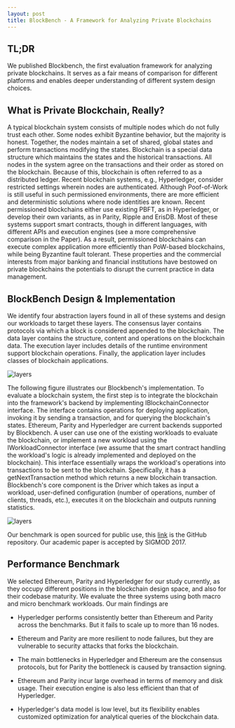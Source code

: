 ```yaml
---
layout: post
title: BlockBench - A Framework for Analyzing Private Blockchains
---
```


## TL;DR

We published Blockbench, the first evaluation framework for analyzing private blockchains. It serves as a fair means of comparison for different platforms and enables deeper understanding of different system design choices.

## What is Private Blockchain, Really?

A typical blockchain system consists of multiple nodes which do not fully trust each other. Some nodes exhibit Byzantine behavior, but the majority is honest. Together, the nodes maintain a set of shared, global states and perform transactions modifying the states. Blockchain is a special data structure which maintains the states and the historical transactions. All nodes in the system agree on the transactions and their order as stored on the blockchain. Because of this, blockchain is often referred to as a distributed ledger. Recent blockchain systems, e.g., Hyperledger, consider restricted settings wherein nodes are authenticated. Although Poof-of-Work is still useful in such permissioned environments, there are more efficient and deterministic solutions where node identities are known. Recent permissioned blockchains either use existing PBFT, as in Hyperledger, or develop their own variants, as in Parity, Ripple and ErisDB. Most of these systems support smart contracts, though in different languages, with different APIs and execution engines (see a more comprehensive comparison in the Paper). As a result, permissioned blockchains can execute complex application more efficiently than PoW-based blockchains, while being Byzantine fault tolerant. These properties and the commercial interests from major banking and financial institutions have bestowed on private blockchains the potentials to disrupt the current practice in data management.

## BlockBench Design & Implementation

We identify four abstraction layers found in all of these systems and design our workloads to target these layers. The consensus layer contains protocols via which a block is considered appended to the blockchain. The data layer contains the structure, content and operations on the blockchain data. The execution layer includes details of the runtime environment support blockchain operations. Finally, the application layer includes classes of blockchain applications.

![layers](http://vivaladb.com/images/blockchain_layer.png "Layers in a typical blockchain software stack.")

The following figure illustrates our Blockbench's implementation. To evaluate a blockchain system, the first step is to integrate the blockchain into the framework's backend by implementing IBlockchainConnector interface. The interface contains operations for deploying application, invoking it by sending a transaction, and for querying the blockchain's states. Ethereum, Parity and Hyperledger are current backends supported by Blockbench. A user can use one of the existing workloads to evaluate the blockchain, or implement a new workload using the IWorkloadConnector interface (we assume that the smart contract handling the workload's logic is already implemented and deployed on the blockchain). This interface essentially wraps the workload's operations into transactions to be sent to the blockchain. Specifically, it has a getNextTransaction method which returns a new blockchain transaction. Blockbench's core component is the Driver which takes as input a workload, user-defined configuration (number of operations, number of clients, threads, etc.), executes it on the blockchain and outputs running statistics.

![layers](http://vivaladb.com/images/blockbench.png "BlockBench software stack.")

Our benchmark is open sourced for public use, this [link](https://github.com/ooibc88/blockbench) is the GitHub repository. Our academic paper is accepted by SIGMOD 2017.

## Performance Benchmark

We selected Ethereum, Parity and Hyperledger for our study currently, as they occupy different positions in the blockchain design space, and also for their codebase maturity. We evaluate the three systems using both macro and micro benchmark workloads. Our main findings are

* Hyperledger performs consistently better than Ethereum and Parity across the benchmarks. But it fails to scale up to more than 16 nodes.

* Ethereum and Parity are more resilient to node failures, but they are vulnerable to security attacks that forks the blockchain.

* The main bottlenecks in Hyperledger and Ethereum are the consensus protocols, but for Parity the bottleneck is caused by transaction signing.

* Ethereum and Parity incur large overhead in terms of memory and disk usage. Their execution engine is also less efficient than that of Hyperledger.

* Hyperledger's data model is low level, but its flexibility enables customized optimization for analytical queries of the blockchain data.


